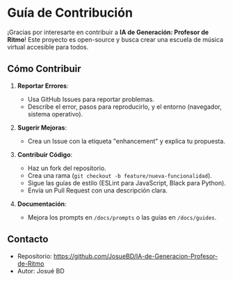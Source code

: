 # Guía de Contribución

¡Gracias por interesarte en contribuir a **IA de Generación: Profesor de Ritmo**! Este proyecto es open-source y busca crear una escuela de música virtual accesible para todos.

## Cómo Contribuir

1. **Reportar Errores**:
   - Usa GitHub Issues para reportar problemas.
   - Describe el error, pasos para reproducirlo, y el entorno (navegador, sistema operativo).

2. **Sugerir Mejoras**:
   - Crea un Issue con la etiqueta "enhancement" y explica tu propuesta.

3. **Contribuir Código**:
   - Haz un fork del repositorio.
   - Crea una rama (`git checkout -b feature/nueva-funcionalidad`).
   - Sigue las guías de estilo (ESLint para JavaScript, Black para Python).
   - Envía un Pull Request con una descripción clara.

4. **Documentación**:
   - Mejora los prompts en `/docs/prompts` o las guías en `/docs/guides`.

## Contacto

- Repositorio: https://github.com/JosueBD/IA-de-Generacion-Profesor-de-Ritmo
- Autor: Josué BD
